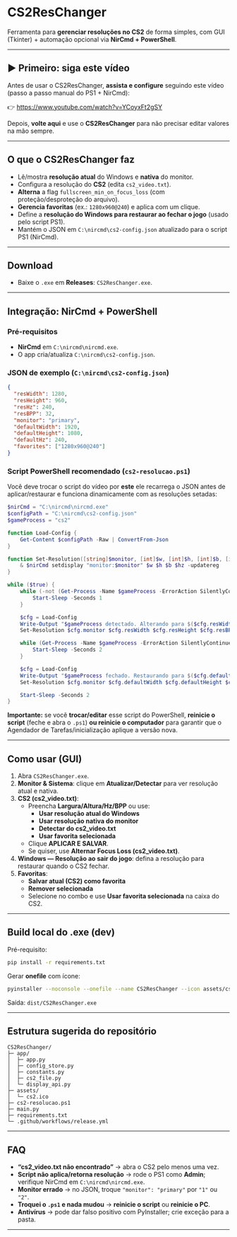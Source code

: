 # CS2ResChanger

Ferramenta para **gerenciar resoluções no CS2** de forma simples, com GUI (Tkinter) + automação opcional via **NirCmd + PowerShell**.

---

## ▶️ Primeiro: siga este vídeo

Antes de usar o CS2ResChanger, **assista e configure** seguindo este vídeo (passo a passo manual do PS1 + NirCmd):

👉 https://www.youtube.com/watch?v=YCoyxFt2gSY

Depois, **volte aqui** e use o **CS2ResChanger** para não precisar editar valores na mão sempre.

---

## O que o CS2ResChanger faz

- Lê/mostra **resolução atual** do Windows e **nativa** do monitor.
- Configura a resolução do **CS2** (edita `cs2_video.txt`).
- **Alterna** a flag `fullscreen_min_on_focus_loss` (com proteção/desproteção do arquivo).
- **Gerencia favoritas** (ex.: `1280x960@240`) e aplica com um clique.
- Define a **resolução do Windows para restaurar ao fechar o jogo** (usado pelo script PS1).
- Mantém o JSON em `C:\nircmd\cs2-config.json` atualizado para o script PS1 (NirCmd).

---

## Download

- Baixe o `.exe` em **Releases**: `CS2ResChanger.exe`.

---

## Integração: NirCmd + PowerShell

### Pré-requisitos
- **NirCmd** em `C:\nircmd\nircmd.exe`.
- O app cria/atualiza `C:\nircmd\cs2-config.json`.

### JSON de exemplo (`C:\nircmd\cs2-config.json`)
```json
{
  "resWidth": 1280,
  "resHeight": 960,
  "resHz": 240,
  "resBPP": 32,
  "monitor": "primary",
  "defaultWidth": 1920,
  "defaultHeight": 1080,
  "defaultHz": 240,
  "favorites": ["1280x960@240"]
}
```

### Script PowerShell recomendado (`cs2-resolucao.ps1`)
Você deve trocar o script do vídeo por **este** ele recarrega o JSON antes de aplicar/restaurar e funciona dinamicamente com as resoluções setadas:

```powershell
$nirCmd = "C:\nircmd\nircmd.exe"
$configPath = "C:\nircmd\cs2-config.json"
$gameProcess = "cs2"

function Load-Config {
    Get-Content $configPath -Raw | ConvertFrom-Json
}

function Set-Resolution([string]$monitor, [int]$w, [int]$h, [int]$b, [int]$hz) {
    & $nirCmd setdisplay "monitor:$monitor" $w $h $b $hz -updatereg
}

while ($true) {
    while (-not (Get-Process -Name $gameProcess -ErrorAction SilentlyContinue)) {
        Start-Sleep -Seconds 1
    }

    $cfg = Load-Config
    Write-Output "$gameProcess detectado. Alterando para $($cfg.resWidth)x$($cfg.resHeight)@$($cfg.resHz) (bpp $($cfg.resBPP))..."
    Set-Resolution $cfg.monitor $cfg.resWidth $cfg.resHeight $cfg.resBPP $cfg.resHz

    while (Get-Process -Name $gameProcess -ErrorAction SilentlyContinue) {
        Start-Sleep -Seconds 2
    }

    $cfg = Load-Config
    Write-Output "$gameProcess fechado. Restaurando para $($cfg.defaultWidth)x$($cfg.defaultHeight)@$($cfg.defaultHz) (bpp $($cfg.resBPP))..."
    Set-Resolution $cfg.monitor $cfg.defaultWidth $cfg.defaultHeight $cfg.resBPP $cfg.defaultHz

    Start-Sleep -Seconds 2
}
```

**Importante:** se você **trocar/editar** esse script do PowerShell, **reinicie o script** (feche e abra o `.ps1`) **ou reinicie o computador** para garantir que o Agendador de Tarefas/inicialização aplique a versão nova.

---

## Como usar (GUI)
1. Abra `CS2ResChanger.exe`.
2. **Monitor & Sistema**: clique em **Atualizar/Detectar** para ver resolução atual e nativa.
3. **CS2 (cs2_video.txt)**:
   - Preencha **Largura/Altura/Hz/BPP** ou use:
     - **Usar resolução atual do Windows**
     - **Usar resolução nativa do monitor**
     - **Detectar do cs2_video.txt**
     - **Usar favorita selecionada**
   - Clique **APLICAR E SALVAR**.
   - Se quiser, use **Alternar Focus Loss (cs2_video.txt)**.
4. **Windows — Resolução ao sair do jogo**: defina a resolução para restaurar quando o CS2 fechar.
5. **Favoritas**:
   - **Salvar atual (CS2) como favorita**
   - **Remover selecionada**
   - Selecione no combo e use **Usar favorita selecionada** na caixa do CS2.

---

## Build local do .exe (dev)

Pré-requisito:
```bash
pip install -r requirements.txt
```

Gerar **onefile** com ícone:
```bash
pyinstaller --noconsole --onefile --name CS2ResChanger --icon assets/cs2.ico --add-data "assets\cs2.ico;assets" main.py
```

Saída: `dist/CS2ResChanger.exe`

---

## Estrutura sugerida do repositório

```
CS2ResChanger/
├─ app/
│  ├─ app.py
│  ├─ config_store.py
│  ├─ constants.py
│  ├─ cs2_file.py
│  └─ display_api.py
├─ assets/
│  └─ cs2.ico
├─ cs2-resolucao.ps1
├─ main.py
├─ requirements.txt
└─ .github/workflows/release.yml
```

---

## FAQ

- **“cs2_video.txt não encontrado”** → abra o CS2 pelo menos uma vez.
- **Script não aplica/retorna resolução** → rode o PS1 como **Admin**; verifique NirCmd em `C:\nircmd\nircmd.exe`.
- **Monitor errado** → no JSON, troque `"monitor": "primary"` por `"1"` ou `"2"`.
- **Troquei o `.ps1` e nada mudou** → **reinicie o script** ou **reinicie o PC**.
- **Antivírus** → pode dar falso positivo com PyInstaller; crie exceção para a pasta.

---

